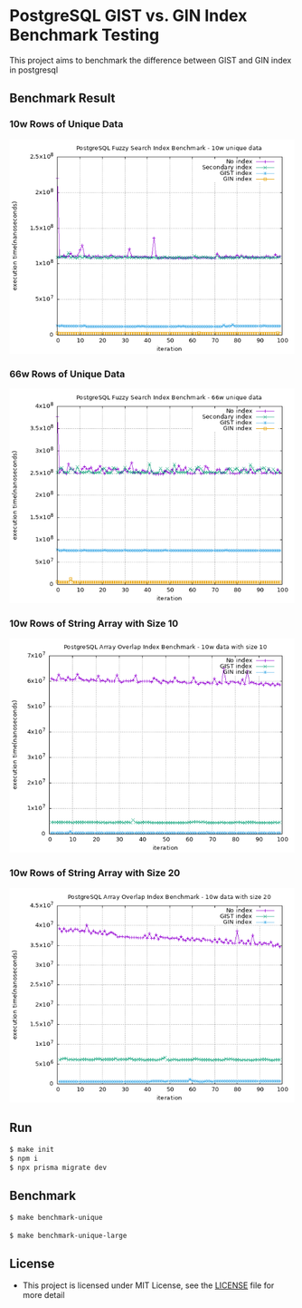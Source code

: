 # PostgreSQL GIST vs. GIN Index Benchmark Testing
This project aims to benchmark the difference between GIST and GIN index in postgresql

## Benchmark Result
### 10w Rows of Unique Data
![](./benchmark/unique/benchmark-unique.png)

### 66w Rows of Unique Data
![](./benchmark/unique-large/benchmark-unique-large.png)

### 10w Rows of String Array with Size 10
![](./benchmark/string-array/benchmark-string-array.png)

### 10w Rows of String Array with Size 20
![](./benchmark/string-array-large/benchmark-string-array-large.png)

## Run
```shell
$ make init
$ npm i
$ npx prisma migrate dev
```

## Benchmark
```shell
$ make benchmark-unique

$ make benchmark-unique-large
```

## License
+ This project is licensed under MIT License, see the [LICENSE](./LICENSE) file for more detail